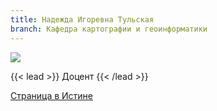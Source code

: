 ```yaml
---
title: Надежда Игоревна Тульская
branch: Кафедра картографии и геоинформатики
---
```

![](img/tni.jpg)

{{< lead >}} Доцент {{< /lead >}}

[Страница в Истине](https://istina.msu.ru/workers/426475)